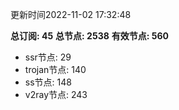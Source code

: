 更新时间2022-11-02 17:32:48

**总订阅: 45**
**总节点: 2538**
**有效节点: 560**
- ssr节点: 29
- trojan节点: 140
- ss节点: 148
- v2ray节点: 243
